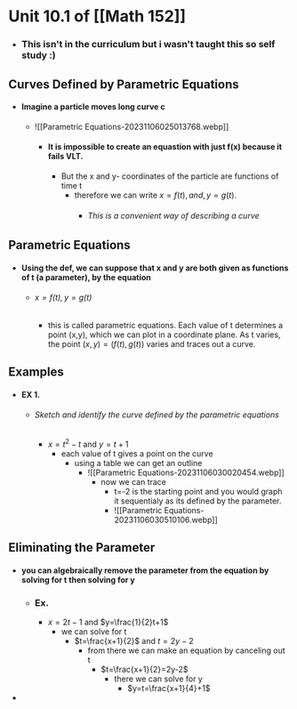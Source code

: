 
# Unit 10.1 of [[Math 152]]
- ### This isn't in the curriculum but i wasn't taught this so self study :)


## Curves Defined by Parametric Equations
- #### Imagine a particle moves long curve c
	- ![[Parametric Equations-20231106025013768.webp]]
		- #### It is impossible to create an equastion with just f(x) because it fails VLT.
			- But the x and y- coordinates of the particle are functions of time t
				- therefore we can write $x=f(t), and ,y=g(t)$. 
					- ###### This is a convenient way of describing a curve

## Parametric Equations
- #### Using the def, we can suppose that x and y are both given as functions of t (a parameter), by the equation 
	- ###### $x=f(t), y=g(t)$ 
		- this is called parametric equations. Each value of t determines a point (x,y), which we can plot in a coordinate plane. As t varies, the point $(x,y)=(f(t),g(t))$ varies and traces out a curve.

## Examples
- #### EX 1.
	- ###### Sketch and identify the curve defined by the parametric equations
		- $x=t^{2}-t$ and $y=t+1$
			- each value of t gives a point on the curve
				- using a table we can get an outline
					- ![[Parametric Equations-20231106030020454.webp]]
						- now we can trace
							- t=-2 is the starting point and you would graph it sequentialy as its defined by the parameter.
							- ![[Parametric Equations-20231106030510106.webp]]

## Eliminating the Parameter
- #### you can algebraically remove the parameter from the equation by solving for t then solving for y
	- ### Ex. 
		- $x=2t-1$ and $y=\frac{1}{2}t+1$
			- we can solve for t
				- $t=\frac{x+1}{2}$ and $t=2y-2$
					- from there we can make an equation by canceling out t
						- $t=\frac{x+1}{2}=2y-2$
							- there we can solve for y
								- $y=t=\frac{x+1}{4}+1$
- 
